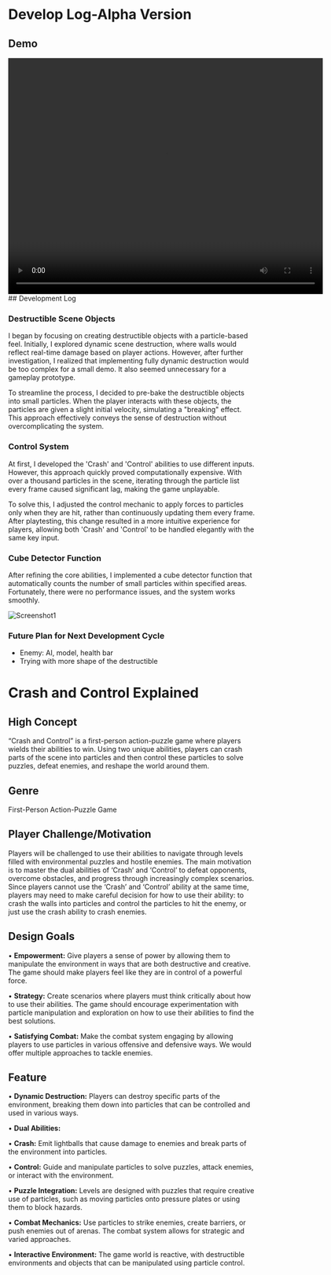 # Develop Log-Alpha Version

## Demo
<video width="640" height="480" controls>
  <source src="https://github.com/user-attachments/assets/972a3d90-e171-4d5a-b9ff-ce7aa0695f40" type="video/mp4">
</video>
## Development Log

### **Destructible Scene Objects**

I began by focusing on creating destructible objects with a particle-based feel. Initially, I explored dynamic scene destruction, where walls would reflect real-time damage based on player actions. However, after further investigation, I realized that implementing fully dynamic destruction would be too complex for a small demo. It also seemed unnecessary for a gameplay prototype.

To streamline the process, I decided to pre-bake the destructible objects into small particles. When the player interacts with these objects, the particles are given a slight initial velocity, simulating a "breaking" effect. This approach effectively conveys the sense of destruction without overcomplicating the system.

### **Control System**

At first, I developed the 'Crash' and 'Control' abilities to use different inputs. However, this approach quickly proved computationally expensive. With over a thousand particles in the scene, iterating through the particle list every frame caused significant lag, making the game unplayable.

To solve this, I adjusted the control mechanic to apply forces to particles only when they are hit, rather than continuously updating them every frame. After playtesting, this change resulted in a more intuitive experience for players, allowing both 'Crash' and 'Control' to be handled elegantly with the same key input.

### **Cube Detector Function**

After refining the core abilities, I implemented a cube detector function that automatically counts the number of small particles within specified areas. Fortunately, there were no performance issues, and the system works smoothly.

![Screenshot1](https://github.com/user-attachments/assets/c78f44ac-00be-40f9-8d5b-2bf08c2cbb7c)

### Future Plan for Next Development Cycle

- Enemy: AI, model, health bar
- Trying with more shape of the destructible

# Crash and Control Explained

## High Concept

“Crash and Control” is a first-person action-puzzle game where players wields their abilities to win. Using two unique abilities, players can crash parts of the scene into particles and then control these particles to solve puzzles, defeat enemies, and reshape the world around them.

## Genre

First-Person Action-Puzzle Game

## **Player Challenge/Motivation**

Players will be challenged to use their abilities to navigate through levels filled with environmental puzzles and hostile enemies. The main motivation is to master the dual abilities of ‘Crash’ and ‘Control’ to defeat opponents, overcome obstacles, and progress through increasingly complex scenarios. Since players cannot use the ‘Crash’ and ‘Control’ ability at the same time, players may need to make careful decision for how to use their ability: to crash the walls into particles and control the particles to hit the enemy, or just use the crash ability to crash enemies.

## **Design Goals**

•	**Empowerment:** Give players a sense of power by allowing them to manipulate the environment in ways that are both destructive and creative. The game should make players feel like they are in control of a powerful force.

•	**Strategy:** Create scenarios where players must think critically about how to use their abilities. The game should encourage experimentation with particle manipulation and exploration on how to use their abilities to find the best solutions.

•	**Satisfying Combat:** Make the combat system engaging by allowing players to use particles in various offensive and defensive ways. We would offer multiple approaches to tackle enemies.

## Feature

•	**Dynamic Destruction:** Players can destroy specific parts of the environment, breaking them down into particles that can be controlled and used in various ways.

•	**Dual Abilities:**

•	**Crash:** Emit lightballs that cause damage to enemies and break parts of the environment into particles.

•	**Control:** Guide and manipulate particles to solve puzzles, attack enemies, or interact with the environment.

•	**Puzzle Integration:** Levels are designed with puzzles that require creative use of particles, such as moving particles onto pressure plates or using them to block hazards.

•	**Combat Mechanics:** Use particles to strike enemies, create barriers, or push enemies out of arenas. The combat system allows for strategic and varied approaches.

•	**Interactive Environment:** The game world is reactive, with destructible environments and objects that can be manipulated using particle control.
